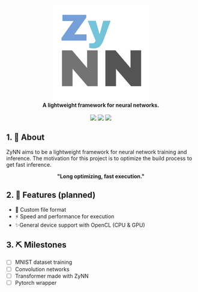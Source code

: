 <p align="center">
    <img src="resources/zynn-logo.png" width="256" /><br>
    <strong>A lightweight framework for neural networks.</strong><br><br>
    <img src="https://img.shields.io/badge/Python-v3.13-red?logo=python&logoColor=3776AB&labelColor=3e474f" />
    <img src="https://img.shields.io/badge/Numpy-v2.3.2-blue?logo=numpy&labelColor=013243" />
    <img src="https://img.shields.io/badge/OpenCL-v2025.2.6-greenlabelColor=013243" />
</p>


## 1. 📖 About

ZyNN aims to be a lightweight framework for neural network training and inference.
The motivation for this project is to optimize the build process to get fast inference.<br>
<p align="center"><strong>"Long optimizing, fast execution."</strong></p>

## 2. 🔧 Features (planned)
- 💾 Custom file format
- ⚡ Speed and performance for execution
- ✨General device support with OpenCL (CPU & GPU)

## 3. ⛏️ Milestones
- [ ] MNIST dataset training
- [ ] Convolution networks
- [ ] Transformer made with ZyNN
- [ ] Pytorch wrapper
